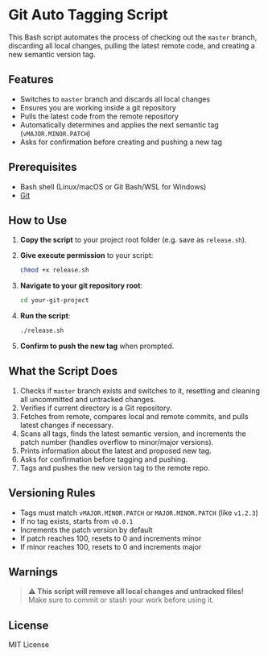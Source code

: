 # Git Auto Tagging Script

This Bash script automates the process of checking out the `master` branch, discarding all local changes, pulling the latest remote code, and creating a new semantic version tag.

## Features

- Switches to `master` branch and discards all local changes
- Ensures you are working inside a git repository
- Pulls the latest code from the remote repository
- Automatically determines and applies the next semantic tag (`vMAJOR.MINOR.PATCH`)
- Asks for confirmation before creating and pushing a new tag

## Prerequisites

- Bash shell (Linux/macOS or Git Bash/WSL for Windows)
- [Git](https://git-scm.com/)

## How to Use

1. **Copy the script** to your project root folder (e.g. save as `release.sh`).

2. **Give execute permission** to your script:
    ```sh
    chmod +x release.sh
    ```

3. **Navigate to your git repository root**:
    ```sh
    cd your-git-project
    ```

4. **Run the script**:
    ```sh
    ./release.sh
    ```

5. **Confirm to push the new tag** when prompted.

## What the Script Does

1. Checks if `master` branch exists and switches to it, resetting and cleaning all uncommitted and untracked changes.
2. Verifies if current directory is a Git repository.
3. Fetches from remote, compares local and remote commits, and pulls latest changes if necessary.
4. Scans all tags, finds the latest semantic version, and increments the patch number (handles overflow to minor/major versions).
5. Prints information about the latest and proposed new tag.
6. Asks for confirmation before tagging and pushing.
7. Tags and pushes the new version tag to the remote repo.

## Versioning Rules

- Tags must match `vMAJOR.MINOR.PATCH` or `MAJOR.MINOR.PATCH` (like `v1.2.3`)
- If no tag exists, starts from `v0.0.1`
- Increments the patch version by default
- If patch reaches 100, resets to 0 and increments minor
- If minor reaches 100, resets to 0 and increments major

## Warnings

> **⚠️ This script will remove all local changes and untracked files!**  
> Make sure to commit or stash your work before using it.

## License

MIT License